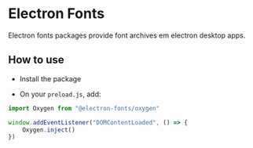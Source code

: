 # Electron Fonts

Electron fonts packages provide font archives em electron desktop apps.

## How to use

* Install the package

* On your `preload.js`, add:

```ts
import Oxygen from "@electron-fonts/oxygen"

window.addEventListener("DOMContentLoaded", () => {
    Oxygen.inject()
})
```